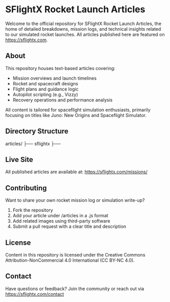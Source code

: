 SFlightX Rocket Launch Articles
===============================

Welcome to the official repository for SFlightX Rocket Launch Articles, the home of detailed breakdowns, mission logs, and technical insights related to our simulated rocket launches. All articles published here are featured on https://sflightx.com.

About
-----

This repository houses text-based articles covering:

- Mission overviews and launch timelines
- Rocket and spacecraft designs
- Flight plans and guidance logic
- Autopilot scripting (e.g., Vizzy)
- Recovery operations and performance analysis

All content is tailored for spaceflight simulation enthusiasts, primarily focusing on titles like Juno: New Origins and Spaceflight Simulator.

Directory Structure
-------------------

articles/
├── sflightx
    ├── <articles>
    


Live Site
---------

All published articles are available at:
https://sflightx.com/missions/<id>

Contributing
------------

Want to share your own rocket mission log or simulation write-up?

1. Fork the repository
2. Add your article under /articles in a .js format
3. Add related images using third-party software
4. Submit a pull request with a clear title and description

License
-------

Content in this repository is licensed under the Creative Commons Attribution-NonCommercial 4.0 International (CC BY-NC 4.0).

Contact
-------

Have questions or feedback?
Join the community or reach out via https://sflightx.com/contact
